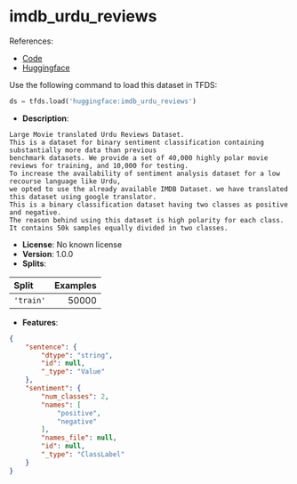 # imdb_urdu_reviews

References:

*   [Code](https://github.com/huggingface/datasets/blob/master/datasets/imdb_urdu_reviews)
*   [Huggingface](https://huggingface.co/datasets/imdb_urdu_reviews)



Use the following command to load this dataset in TFDS:

```python
ds = tfds.load('huggingface:imdb_urdu_reviews')
```

*   **Description**:

```
Large Movie translated Urdu Reviews Dataset.
This is a dataset for binary sentiment classification containing substantially more data than previous
benchmark datasets. We provide a set of 40,000 highly polar movie reviews for training, and 10,000 for testing.
To increase the availability of sentiment analysis dataset for a low recourse language like Urdu,
we opted to use the already available IMDB Dataset. we have translated this dataset using google translator.
This is a binary classification dataset having two classes as positive and negative.
The reason behind using this dataset is high polarity for each class.
It contains 50k samples equally divided in two classes.
```

*   **License**: No known license
*   **Version**: 1.0.0
*   **Splits**:

Split  | Examples
:----- | -------:
`'train'` | 50000

*   **Features**:

```json
{
    "sentence": {
        "dtype": "string",
        "id": null,
        "_type": "Value"
    },
    "sentiment": {
        "num_classes": 2,
        "names": [
            "positive",
            "negative"
        ],
        "names_file": null,
        "id": null,
        "_type": "ClassLabel"
    }
}
```


